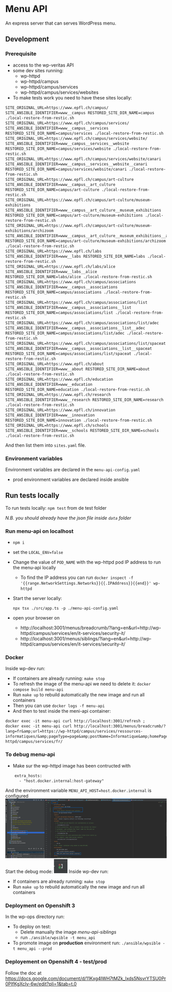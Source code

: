 # Menu API

An express server that can serves WordPress menu.


## Development

### Prerequisite

* access to the wp-veritas API
* some dev sites running:
    * wp-httpd
    * wp-httpd/campus
    * wp-httpd/campus/services
    * wp-httpd/campus/services/websites
* To make tests work you need to have these sites locally:
```
SITE_ORIGINAL_URL=https://www.epfl.ch/campus/ SITE_ANSIBLE_IDENTIFIER=www__campus RESTORED_SITE_DIR_NAME=campus ./local-restore-from-restic.sh
SITE_ORIGINAL_URL=https://www.epfl.ch/campus/services/ SITE_ANSIBLE_IDENTIFIER=www__campus__services RESTORED_SITE_DIR_NAME=campus/services ./local-restore-from-restic.sh
SITE_ORIGINAL_URL=https://www.epfl.ch/campus/services/website/ SITE_ANSIBLE_IDENTIFIER=www__campus__services__website RESTORED_SITE_DIR_NAME=campus/services/website ./local-restore-from-restic.sh
SITE_ORIGINAL_URL=https://www.epfl.ch/campus/services/website/canari SITE_ANSIBLE_IDENTIFIER=www__campus__services__website__canari RESTORED_SITE_DIR_NAME=campus/services/website/canari ./local-restore-from-restic.sh
SITE_ORIGINAL_URL=https://www.epfl.ch/campus/art-culture SITE_ANSIBLE_IDENTIFIER=www__campus__art_culture RESTORED_SITE_DIR_NAME=campus/art-culture ./local-restore-from-restic.sh
SITE_ORIGINAL_URL=https://www.epfl.ch/campus/art-culture/museum-exhibitions SITE_ANSIBLE_IDENTIFIER=www__campus__art_culture__museum_exhibitions RESTORED_SITE_DIR_NAME=campus/art-culture/museum-exhibitions ./local-restore-from-restic.sh
SITE_ORIGINAL_URL=https://www.epfl.ch/campus/art-culture/museum-exhibitions/archizoom SITE_ANSIBLE_IDENTIFIER=www__campus__art_culture__museum_exhibitions__archizoom RESTORED_SITE_DIR_NAME=campus/art-culture/museum-exhibitions/archizoom ./local-restore-from-restic.sh
SITE_ORIGINAL_URL=https://www.epfl.ch/labs SITE_ANSIBLE_IDENTIFIER=www__labs RESTORED_SITE_DIR_NAME=labs ./local-restore-from-restic.sh
SITE_ORIGINAL_URL=https://www.epfl.ch/labs/alice SITE_ANSIBLE_IDENTIFIER=www__labs__alice RESTORED_SITE_DIR_NAME=labs/alice ./local-restore-from-restic.sh
SITE_ORIGINAL_URL=https://www.epfl.ch/campus/associations SITE_ANSIBLE_IDENTIFIER=www__campus__associations RESTORED_SITE_DIR_NAME=campus/associations ./local-restore-from-restic.sh
SITE_ORIGINAL_URL=https://www.epfl.ch/campus/associations/list SITE_ANSIBLE_IDENTIFIER=www__campus__associations__list RESTORED_SITE_DIR_NAME=campus/associations/list ./local-restore-from-restic.sh
SITE_ORIGINAL_URL=https://www.epfl.ch/campus/associations/list/adec SITE_ANSIBLE_IDENTIFIER=www__campus__associations__list__adec RESTORED_SITE_DIR_NAME=campus/associations/list/adec ./local-restore-from-restic.sh
SITE_ORIGINAL_URL=https://www.epfl.ch/campus/associations/list/spaceat SITE_ANSIBLE_IDENTIFIER=www__campus__associations__list__spaceat RESTORED_SITE_DIR_NAME=campus/associations/list/spaceat ./local-restore-from-restic.sh
SITE_ORIGINAL_URL=https://www.epfl.ch/about SITE_ANSIBLE_IDENTIFIER=www__about RESTORED_SITE_DIR_NAME=about ./local-restore-from-restic.sh
SITE_ORIGINAL_URL=https://www.epfl.ch/education SITE_ANSIBLE_IDENTIFIER=www__education RESTORED_SITE_DIR_NAME=education ./local-restore-from-restic.sh
SITE_ORIGINAL_URL=https://www.epfl.ch/research SITE_ANSIBLE_IDENTIFIER=www__research RESTORED_SITE_DIR_NAME=research ./local-restore-from-restic.sh
SITE_ORIGINAL_URL=https://www.epfl.ch/innovation SITE_ANSIBLE_IDENTIFIER=www__innovation RESTORED_SITE_DIR_NAME=innovation ./local-restore-from-restic.sh
SITE_ORIGINAL_URL=https://www.epfl.ch/schools SITE_ANSIBLE_IDENTIFIER=www__schools RESTORED_SITE_DIR_NAME=schools ./local-restore-from-restic.sh
```
And then list them into `sites.yaml` file.

### Environment variables

Environment variables are declared in the `menu-api-config.yaml`
- prod environment variables are declared inside ansible

## Run tests locally

To run tests locally:
`npm test` from de test folder

_N.B. you should already have the json file inside `data` folder_

### Run menu-api on localhost

* `npm i`
* set the `LOCAL_ENV=false`
* Change the value of `POD_NAME` with the wp-httpd pod IP address to run the menu-api locally
  * To find the IP address you can run `docker inspect -f '{{range.NetworkSettings.Networks}}{{.IPAddress}}{{end}}' wp-httpd` 
* Start the server locally:
    ```
    npx tsx ./src/app.ts -p ./menu-api-config.yaml
    ```

* open your browser on
    * http://localhost:3001/menus/breadcrumb/?lang=en&url=http://wp-httpd/campus/services/en/it-services/security-it/
    * http://localhost:3001/menus/siblings/?lang=en&url=http://wp-httpd/campus/services/en/it-services/security-it/

### Docker

Inside wp-dev run:
* If containers are already running: `make stop`
* To refresh the image of the menu-api we need to delete it: `docker compose build menu-api`
* Run `make up` to rebuild automatically the new image and run all containers
* Then you can use `docker logs -f menu-api`
* And then to test inside the meni-api container:
```
docker exec -it menu-api curl http://localhost:3001/refresh ; 
docker exec -it menu-api curl http://localhost:3001/menus/breadcrumb/?lang=fr&amp;url=https://wp-httpd/campus/services/ressources-informatiques/&amp;pageType=page&amp;postName=Informatique&amp;homePageUrl=https://wp-httpd/campus/services/fr/
```

### To debug menu-api
* Make sur the wp-httpd image has been contructed with 
```
    extra_hosts:
      - "host.docker.internal:host-gateway"
```
And the environment variable `MENU_API_HOST=host.docker.internal` is configured
![img.png](img.png)
Start the debug mode: ![img_1.png](img_1.png)
Inside wp-dev run:
* If containers are already running: `make stop`
* Run `make up` to rebuild automatically the new image and run all containers

### Deployment on Openshift 3
In the wp-ops directory run:

- To deploy on test: 
  - Delete manually the image _menu-api-siblings_
  - run `./ansible/wpsible -t menu_api`
- To promote image on **production** environment run: `./ansible/wpsible -t menu_api --prod`

### Deployement on Openshift 4 - test/prod
Follow the doc at https://docs.google.com/document/d/11Kxg4IWH7tMZk_lxds5NsvrYTSU0Pr0PIfKgXcIv-6w/edit?pli=1&tab=t.0
